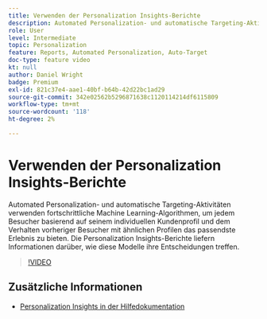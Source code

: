 ```yaml
---
title: Verwenden der Personalization Insights-Berichte
description: Automated Personalization- und automatische Targeting-Aktivitäten verwenden fortschrittliche Machine Learning-Algorithmen, um jedem Besucher basierend auf seinem individuellen Kundenprofil und dem Verhalten vorheriger Besucher mit ähnlichen Profilen das passendste Erlebnis zu bieten. Die Personalization Insights-Berichte liefern Informationen darüber, wie diese Modelle ihre Entscheidungen treffen.
role: User
level: Intermediate
topic: Personalization
feature: Reports, Automated Personalization, Auto-Target
doc-type: feature video
kt: null
author: Daniel Wright
badge: Premium
exl-id: 821c37e4-aae1-40bf-b64b-42d22bc1ad29
source-git-commit: 342e02562b5296871638c1120114214df6115809
workflow-type: tm+mt
source-wordcount: '118'
ht-degree: 2%

---
```


# Verwenden der Personalization Insights-Berichte

Automated Personalization- und automatische Targeting-Aktivitäten verwenden fortschrittliche Machine Learning-Algorithmen, um jedem Besucher basierend auf seinem individuellen Kundenprofil und dem Verhalten vorheriger Besucher mit ähnlichen Profilen das passendste Erlebnis zu bieten. Die Personalization Insights-Berichte liefern Informationen darüber, wie diese Modelle ihre Entscheidungen treffen.

>[!VIDEO](https://video.tv.adobe.com/v/25601/?quality=12)

## Zusätzliche Informationen

* [Personalization Insights in der Hilfedokumentation](https://experienceleague.adobe.com/docs/target/using/reports/insights/personalization-insights-reports.html?lang=en)
